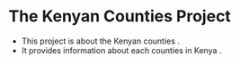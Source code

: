# The Kenyan Counties Project
- This project is about the Kenyan counties . 
- It provides information about each counties in Kenya .
